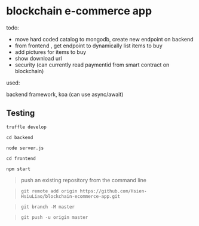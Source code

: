 # blockchain e-commerce app

todo:

- move hard coded catalog to mongodb, create new endpoint on backend
- from frontend , get endpoint to dynamically list items to buy
- add pictures for items to buy
- show download url
- security (can currently read paymentid from smart contract on blockchain)

used:

backend framework, koa (can use async/await)

## Testing

`truffle develop`

`cd backend`

`node server.js`

`cd frontend`

`npm start`

>push an existing repository from the command line

>`git remote add origin https://github.com/Hsien-HsiuLiao/blockchain-ecommerce-app.git`

>`git branch -M master`

> `git push -u origin master`
